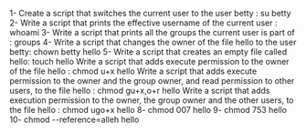 1- Create a script that switches the current user to the user betty : su betty
2- Write a script that prints the effective username of the current user : whoami
3- Write a script that prints all the groups the current user is part of : groups
4- Write a script that changes the owner of the file hello to the user betty: chown betty hello
5- Write a script that creates an empty file called hello: touch hello
Write a script that adds execute permission to the owner of the file hello : chmod u+x hello
Write a script that adds execute permission to the owner and the group owner, and read permission to other users, to the file hello : chmod gu+x,o+r hello
Write a script that adds execution permission to the owner, the group owner and the other users, to the file hello : chmod ugo+x hello
8- chmod 007 hello
9- chmod 753 hello
10- chmod --reference=alleh hello
